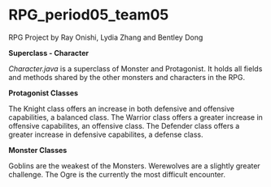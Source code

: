 # RPG_period05_team05
RPG Project by Ray Onishi, Lydia Zhang and Bentley Dong

**Superclass - Character**

*Character.java* is a superclass of Monster and Protagonist. It holds all fields and methods shared by the other monsters and characters in the RPG.

**Protagonist Classes** 

The Knight class offers an increase in both defensive and offensive capabilities, a balanced class. 
The Warrior class offers a greater increase in offensive capabilites, an offensive class.
The Defender class offers a greater increase in defensive capabilites, a defense class. 

**Monster Classes**

Goblins are the weakest of the Monsters. 
Werewolves are a slightly greater challenge. 
The Ogre is the currently the most difficult encounter.